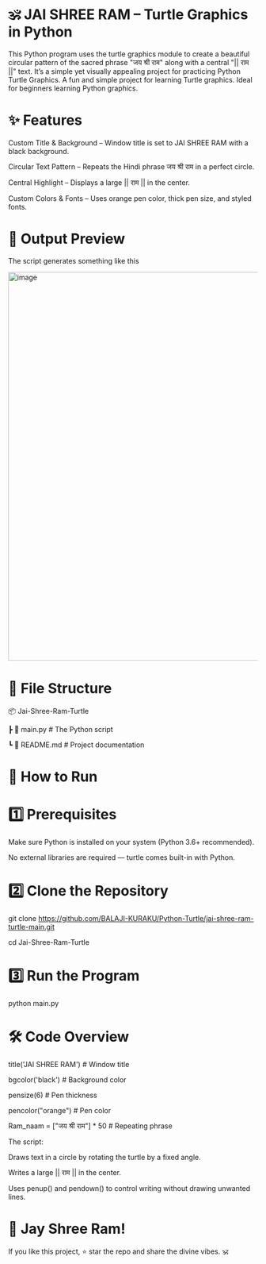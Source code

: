 # 🕉️ JAI SHREE RAM – Turtle Graphics in Python
This Python program uses the turtle graphics module to create a beautiful circular pattern of the sacred phrase "जय श्री राम" along with a central "|| राम ||" text.
It’s a simple yet visually appealing project for practicing Python Turtle Graphics. A fun and simple project for learning Turtle graphics. Ideal for beginners learning Python graphics.

# ✨ Features
Custom Title & Background – Window title is set to JAI SHREE RAM with a black background.

Circular Text Pattern – Repeats the Hindi phrase जय श्री राम in a perfect circle.

Central Highlight – Displays a large || राम || in the center.

Custom Colors & Fonts – Uses orange pen color, thick pen size, and styled fonts.

# 📸 Output Preview
The script generates something like this

<img width="822" height="783" alt="image" src="https://github.com/user-attachments/assets/20b21f9a-2638-4bfe-85a7-1fd3aa6f24cb" />

# 📂 File Structure

📦 Jai-Shree-Ram-Turtle

 ┣ 📜 main.py             # The Python script

 ┗ 📜 README.md           # Project documentation

# 🚀 How to Run
# 1️⃣ Prerequisites
Make sure Python is installed on your system (Python 3.6+ recommended).

No external libraries are required — turtle comes built-in with Python.

# 2️⃣ Clone the Repository
git clone https://github.com/BALAJI-KURAKU/Python-Turtle/jai-shree-ram-turtle-main.git

cd Jai-Shree-Ram-Turtle

# 3️⃣ Run the Program
python main.py

# 🛠 Code Overview
title('JAI SHREE RAM')            # Window title

bgcolor('black')                  # Background color

pensize(6)                        # Pen thickness

pencolor("orange")                # Pen color

Ram_naam = ["जय श्री राम"] * 50     # Repeating phrase

The script:

Draws text in a circle by rotating the turtle by a fixed angle.

Writes a large || राम || in the center.

Uses penup() and pendown() to control writing without drawing unwanted lines.


# 🙏 Jay Shree Ram!
If you like this project, ⭐ star the repo and share the divine vibes. 🕉️
